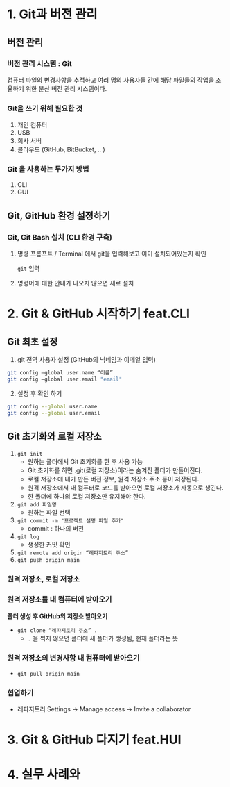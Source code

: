 # 1. Git과 버전 관리

## 버전 관리

### 버전 관리 시스템 : Git

컴퓨터 파일의 변경사항을 추적하고 여러 명의 사용자들 간에 해당 파일들의 작업을 조율하기 위한 분산 버전 관리 시스템이다.

### Git을 쓰기 위해 필요한 것

1. 개인 컴퓨터
2. USB
3. 회사 서버
4. 클라우드 (GitHub, BitBucket, .. )

### Git 을 사용하는 두가지 방법

1. CLI
2. GUI

## Git, GitHub 환경 설정하기

### Git, Git Bash 설치 (CLI 환경 구축)

1. 명령 프롬프트 / Terminal 에서 git을 입력해보고 이미 설치되어있는지 확인

   `git` 입력

2. 명령어에 대한 안내가 나오지 않으면 새로 설치

# 2. Git & GitHub 시작하기 feat.CLI

## Git 최초 설정

1. git 전역 사용자 설정 (GitHub의 닉네임과 이메일 입력)

```bash
git config —global user.name “이름”
git config —global user.email "email"
```

2. 설정 후 확인 하기

```bash
git config --global user.name
git config --global user.email
```

## Git 초기화와 로컬 저장소

1. `git init`
   - 원하는 폴더에서 Git 초기화를 한 후 사용 가능
   - Git 초기화를 하면 .git(로컬 저장소)이라는 숨겨진 폴더가 만들어진다.
   - 로컬 저장소에 내가 만든 버전 정보, 원격 저장소 주소 등이 저장된다.
   - 원격 저장소에서 내 컴퓨터로 코드를 받아오면 로컬 저장소가 자동으로 생긴다.
   - 한 폴더에 하나의 로컬 저장소만 유지해야 한다.
2. `git add 파일명`
   - 원하는 파일 선택
3. `git commit -m "프로젝트 설명 파일 추가"`
   - commit : 하나의 버전
4. `git log`
   - 생성한 커밋 확인
5. `git remote add origin “레파지토리 주소”`
6. `git push origin main`

### 원격 저장소, 로컬 저장소

### 원격 저장소를 내 컴퓨터에 받아오기

**폴더 생성 후 GitHub의 저장소 받아오기**

- `git clone “레파지토리 주소” .`
  - `.` 을 찍지 않으면 폴더에 새 폴더가 생성됨, 현재 폴더라는 뜻

### 원격 저장소의 변경사항 내 컴퓨터에 받아오기

- `git pull origin main`

### 협업하기

- 레파지토리 Settings → Manage access → Invite a collaborator

# 3. Git & GitHub 다지기 feat.HUI

# 4. 실무 사례와
